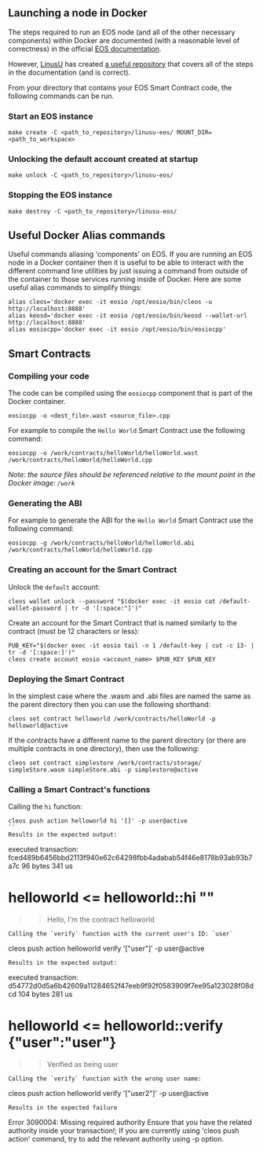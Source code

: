 # 

## Launching a node in Docker
The steps required to run an EOS node (and all of the other necessary components) within Docker are documented (with a reasonable level of correctness) in the official [EOS documentation](https://developers.eos.io/eosio-nodeos/docs/docker-quickstart).

However, [LinusU](https://github.com/LinusU) has created [a useful repository](https://github.com/LinusU/linusu-eos) that covers all of the steps in the documentation (and is correct).

From your directory that contains your EOS Smart Contract code, the following commands can be run.

### Start an EOS instance
```
make create -C <path_to_repository>/linusu-eos/ MOUNT_DIR=<path_to_workspace>
```

### Unlocking the default account created at startup
```
make unlock -C <path_to_repository>/linusu-eos/
```

### Stopping the EOS instance
```
make destroy -C <path_to_repository>/linusu-eos/
```

## Useful Docker Alias commands
Useful commands aliasing 'components' on EOS.
If you are running an EOS node in a Docker container then it is useful to be able to interact with the different command line utilities by just issuing a command from outside of the container to those services running inside of Docker. 
Here are some useful alias commands to simplify things: 

```
alias cleos='docker exec -it eosio /opt/eosio/bin/cleos -u http://localhost:8888'
alias keosd='docker exec -it eosio /opt/eosio/bin/keosd --wallet-url http://localhost:8888'
alias eosiocpp='docker exec -it eosio /opt/eosio/bin/eosiocpp'
```

## Smart Contracts
### Compiling your code
The code can be compiled using the `eosiocpp` component that is part of the Docker container.
```
eosiocpp -o <dest_file>.wast <source_file>.cpp
```
For example to compile the `Hello World` Smart Contract use the following command:
```
eosiocpp -o /work/contracts/helloWorld/helloWorld.wast /work/contracts/helloWorld/helloWorld.cpp
```
*Note: the source files should be referenced relative to the mount point in the Docker image: `/work`*

### Generating the ABI
For example to generate the ABI for the `Hello World` Smart Contract use the following command:
```
eosiocpp -g /work/contracts/helloWorld/helloWorld.abi /work/contracts/helloWorld/helloWorld.cpp
```

### Creating an account for the Smart Contract

Unlock the `default` account:
```
cleos wallet unlock --password "$(docker exec -it eosio cat /default-wallet-password | tr -d '[:space:"]')"
```
Create an account for the Smart Contract that is named similarly to the contract (must be 12 characters or less):
```
PUB_KEY="$(docker exec -it eosio tail -n 1 /default-key | cut -c 13- | tr -d '[:space:]')"
cleos create account eosio <account_name> $PUB_KEY $PUB_KEY
```

### Deploying the Smart Contract
In the simplest case where the .wasm and .abi files are named the same as the parent directory then you can use the following shorthand:
```
cleos set contract helloworld /work/contracts/helloWorld -p helloworld@active
```
If the contracts have a different name to the parent directory (or there are multiple contracts in one directory), then use the following:
```
cleos set contract simplestore /work/contracts/storage/ simpleStore.wasm simpleStore.abi -p simplestore@active
```

### Calling a Smart Contract's functions
Calling the `hi` function:
```
cleos push action helloworld hi '[]' -p user@active
``
Results in the expected output:
```
executed transaction: fced489b6456bbd2113f940e62c64298fbb4adabab54f46e8178b93ab93b7a7c  96 bytes  341 us
#    helloworld <= helloworld::hi               ""
>> Hello, I'm the contract helloworld
```
Calling the `verify` function with the current user's ID: `user`
```
cleos push action helloworld verify '["user"]' -p user@active
```
Results in the expected output:
```
executed transaction: d54772d0d5a6b42609a11284652f47eeb9f92f0583909f7ee95a123028f08dcd  104 bytes  281 us
#    helloworld <= helloworld::verify           {"user":"user"}
>> Verified as being user
```
Calling the `verify` function with the wrong user name:
```
cleos push action helloworld verify '["user2"]' -p user@active
```
Results in the expected failure
```
Error 3090004: Missing required authority
Ensure that you have the related authority inside your transaction!;
If you are currently using 'cleos push action' command, try to add the relevant authority using -p option.
```